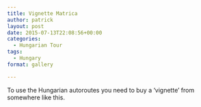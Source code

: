 ```yaml
---
title: Vignette Matrica
author: patrick
layout: post
date: 2015-07-13T22:08:56+00:00
categories:
  - Hungarian Tour
tags:
  - Hungary
format: gallery

---
```

To use the Hungarian autoroutes you need to buy a ‘vignette’ from somewhere like this.